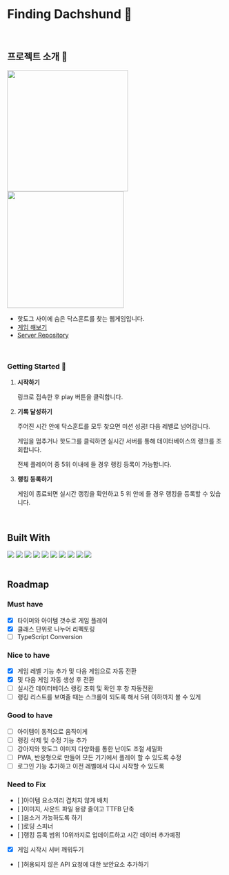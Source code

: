 # Finding Dachshund 🦮

<br/>
 
## 프로젝트 소개 🌭

<img src="https://github.com/wandakim/find-dachshund/assets/74309458/3b52b6ef-9d5a-4da7-930b-9d99608feb03" a2  width="280" />
<img src="https://github.com/wandakim/find-dachshund/assets/74309458/5f9ef96a-6e1c-4b8c-9b28-91a326fe35a2" a2  width="270" />

- 핫도그 사이에 숨은 닥스훈트를 찾는 웹게임입니다.
- [게임 해보기](https://genuine-smakager-724eeb.netlify.app)
- [Server Repository](https://github.com/wandakim/hotdog-server)

<br />

### Getting Started 🐶

1. **시작하기**

   링크로 접속한 후 play 버튼을 클릭합니다.

2. **기록 달성하기**

   주어진 시간 안에 닥스훈트를 모두 찾으면 미션 성공! 다음 레벨로 넘어갑니다.

   게임을 멈추거나 핫도그를 클릭하면 실시간 서버를 통해 데이터베이스의 랭크를 조회합니다.

   전체 플레이어 중 5위 이내에 들 경우 랭킹 등록이 가능합니다.

3. **랭킹 등록하기**

   게임이 종료되면 실시간 랭킹을 확인하고 5 위 안에 들 경우 랭킹을 등록할 수 있습니다.

<br />

## Built With

<div> 
  <img src="https://img.shields.io/badge/html5-E34F26?style=for-the-badge&logo=html5&logoColor=white"> 
  <img src="https://img.shields.io/badge/css-1572B6?style=for-the-badge&logo=css3&logoColor=white"> 
  <img src="https://img.shields.io/badge/javascript-F7DF1E?style=for-the-badge&logo=javascript&logoColor=white"> 
  <img src="https://img.shields.io/badge/node.js-339933?style=for-the-badge&logo=nodedotjs&logoColor=white">
  <img src="https://img.shields.io/badge/npm-CB3837?style=for-the-badge&logo=npm&logoColor=white">
  <img src="https://img.shields.io/badge/netlify-00C7B7?style=for-the-badge&logo=netlify&logoColor=white">
  <img src="https://img.shields.io/badge/heroku-430098?style=for-the-badge&logo=netlify&logoColor=white">
  <img src="https://img.shields.io/badge/express-000000?style=for-the-badge&logo=express&logoColor=white">
  <img src="https://img.shields.io/badge/sequelize-52B0E7?style=for-the-badge&logo=sequelize&logoColor=white">
  <img src="https://img.shields.io/badge/postgresql-4169E1?style=for-the-badge&logo=postgresql&logoColor=white">
  <!-- sequelizeorm, postgressqul -->

</div>

<br />

## Roadmap

### Must have

- [x] 타이머와 아이템 갯수로 게임 플레이
- [x] 클래스 단위로 나누어 리펙토링
- [ ] TypeScript Conversion

### Nice to have

- [x] 게임 레벨 기능 추가 및 다음 게임으로 자동 전환
- [x] 및 다음 게임 자동 생성 후 전환
- [ ] 실시간 데이터베이스 랭킹 조회 및 확인 후 창 자동전환
- [ ] 랭킹 리스트를 보여줄 때는 스크롤이 되도록 해서 5위 이하까지 볼 수 있게

### Good to have

- [ ] 아이템이 동적으로 움직이게
- [ ] 랭킹 삭제 및 수정 기능 추가
- [ ] 강아지와 핫도그 이미지 다양화를 통한 난이도 조절 세밀화
- [ ] PWA, 반응형으로 만들어 모든 기기에서 플레이 할 수 있도록 수정
- [ ] 로그인 기능 추가하고 이전 레벨에서 다시 시작할 수 있도록

### Need to Fix

- [ ]아이템 요소끼리 겹치지 않게 배치
- [ ]이미지, 사운드 파일 용량 줄이고 TTFB 단축
- [ ]음소거 가능하도록 하기
- [ ]로딩 스피너
- [ ]랭킹 등록 범위 10위까지로 업데이트하고 시간 데이터 추가예정
- [x] 게임 시작시 서버 깨워두기
- [ ]허용되지 않은 API 요청에 대한 보안요소 추가하기
